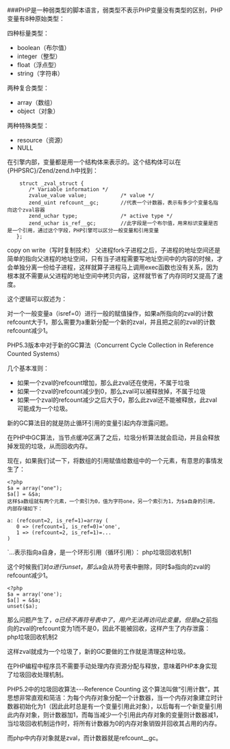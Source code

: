 ###PHP是一种弱类型的脚本语言，弱类型不表示PHP变量没有类型的区别，PHP变量有8种原始类型：

四种标量类型：

- boolean（布尔值）
- integer（整型）
- float（浮点型）
- string（字符串）  

两种复合类型：

- array（数组）
- object（对象）

两种特殊类型：

- resource（资源）
- NULL

在引擎内部，变量都是用一个结构体来表示的。这个结构体可以在{PHPSRC}/Zend/zend.h中找到：
``` 
    struct _zval_struct {  
       /* Variable information */  
       zvalue_value value;           /* value */  
       zend_uint refcount__gc;       //代表一个计数器，表示有多少个变量名指向这个zval容器
       zend_uchar type;              /* active type */  
       zend_uchar is_ref__gc;        //此字段是一个布尔值，用来标识变量是否是一个引用，通过这个字段，PHP引擎可以区分一般变量和引用变量
   };
```
copy on write（写时复制技术）
父进程fork子进程之后，子进程的地址空间还是简单的指向父进程的地址空间，只有当子进程需要写地址空间中的内容的时候，才会单独分离一份给子进程，这样就算子进程马上调用exec函数也没有关系，因为根本就不需要从父进程的地址空间中拷贝内容，这样就节省了内存同时又提高了速度。

这个逻辑可以叙述为：

对一个一般变量a（isref=0）进行一般的赋值操作，如果a所指向的zval的计数refcount大于1，那么需要为a重新分配一个新的zval，并且把之前的zval的计数refcount减少1。

PHP5.3版本中对于新的GC算法（Concurrent Cycle Collection in Reference Counted Systems）

几个基本准则：

- 如果一个zval的refcount增加，那么此zval还在使用，不属于垃圾
- 如果一个zval的refcount减少到0，那么zval可以被释放掉，不属于垃圾
- 如果一个zval的refcount减少之后大于0，那么此zval还不能被释放，此zval可能成为一个垃圾。

新的GC算法目的就是防止循环引用的变量引起内存泄露问题。

在PHP中GC算法，当节点缓冲区满了之后，垃圾分析算法就会启动，并且会释放掉发现的垃圾，从而回收内存。

现在，如果我们试一下，将数组的引用赋值给数组中的一个元素，有意思的事情发生了：
```
<?php
$a = array("one");
$a[] = &$a;
这样$a数组就有两个元素，一个索引为0，值为字符one，另一个索引为1，为$a自身的引用，内部存储如下：

a: (refcount=2, is_ref=1)=array (
   0 => (refcount=1, is_ref=0)='one',
   1 => (refcount=2, is_ref=1)=...
)
```
`...表示指向a自身，是一个环形引用（循环引用）： php垃圾回收机制1

这个时候我们对$a进行unset，那么$a会从符号表中删除，同时$a指向的zval的refcount减少1。
```
<?php
$a = array('one');
$a[] = &$a;
unset($a);
```
那么问题产生了，$a已经不再符号表中了，用户无法再访问此变量，但是$a之前指向的zval的refcount变为1而不是0，因此不能被回收，这样产生了内存泄露： php垃圾回收机制2

这样zval就成为一个垃圾了，新的GC要做的工作就是清理这种垃圾。

在PHP编程中程序员不需要手动处理内存资源分配与释放，意味着PHP本身实现了垃圾回收处理机制。

PHP5.2中的垃圾回收算法---Reference Counting
这个算法叫做“引用计数”，其思想非常直观和简洁：为每个内存对象分配一个计数器，当一个内存对象建立时计数器初始化为1（因此此时总是有一个变量引用此对象），以后每有一个新变量引用此内存对象，则计数器加1，而每当减少一个引用此内存对象的变量则计数器减1，当垃圾回收机制运作时，将所有计数器为0的内存对象销毁并回收其占用的内存。

而php中内存对象就是zval，而计数器就是refcount__gc。